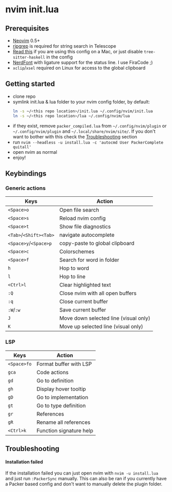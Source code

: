 
# nvim init.lua

## Prerequisites

* [Neovim](http://neovim.io/) 0.5+
* [ripgrep](https://github.com/BurntSushi/ripgrep) is required for string search
  in Telescope
* [Read this](https://github.com/tree-sitter/tree-sitter-haskell#building-on-macos) 
  if you are using this config on a Mac, or just disable `tree-sitter-haskell` 
  in the config
* [NerdFont](https://www.nerdfonts.com/font-downloads) with ligature support for
  the status line. I use FiraCode ;)
* `xclip`/`xsel` required on Linux for access to the global clipboard

## Getting started

* clone repo
* symlink init.lua & lua folder to your nvim config folder, by default:
  ```bash
  ln -s ~/<this repo location>/init.lua ~/.config/nvim/init.lua
  ln -s ~/<this repo location>/lua ~/.config/nvim/lua
  ```
* if they exist, remove `packer_compiled.lua` from `~/.config/nvim/plugin` or
  `~/.config/nvim/plugin` and `~/.local/share/nvim/site/`. If you don't want to 
  bother with this check the [Troubleshooting](#troubleshooting) section
* run `nvim --headless -u install.lua -c 'autocmd User PackerComplete quitall'`
* open nvim as normal
* enjoy!

## Keybindings

### Generic actions

| Keys                      | Action                                |
| ------------------------- | --------------------------------      |
| `<Space>o`                | Open file search                      |
| `<Space>s`                | Reload nvim config                    |
| `<Space>t`                | Show file diagnostics                 |
| `<Tab>`/`<Shift><Tab>`    | navigate autocomplete                 |
| `<Space>y`/`<Space>p`     | copy-paste to global clipboard        |
| `<Space>c`                | Colorschemes                          |
| `<Space>f`                | Search for word in folder             |
| `h`                       | Hop to word                           |
| `l`                       | Hop to line                           |
| `<Ctrl>l`                 | Clear highlighted text                |
| `:Q`                      | Close nvim with all open buffers      |
| `:q`                      | Close current buffer                  |
| `:W`/`:w`                 | Save current buffer                   |
| `J`                       | Move down selected line (visual only) |
| `K`                       | Move up selected line (visual only)   |

### LSP
| Keys                      | Action                           |
| ------------------------- | -------------------------------- |
| `<Space>fo`               | Format buffer with LSP           |
| `gca`                     | Code actions                     |
| `gd`                      | Go to definition                 |
| `gh`                      | Display hover tooltip            |
| `gD`                      | Go to implementation             |
| `gt`                      | Go to type definition            |
| `gr`                      | References                       |
| `gR`                      | Rename all references            |
| `<Ctrl>k`                 | Function signature help          |

## Troubleshooting

#### Installation failed
If the installation failed you can just open nvim with `nvim -u install.lua` and
just run `:PackerSync` manually. This can also be ran if you currently have a
Packer based config and don't want to manually delete the plugin folder.
